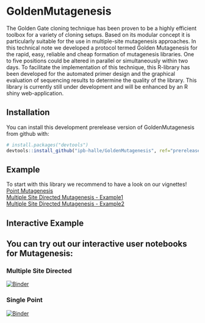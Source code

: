 
<!-- README.md is generated from README.Rmd. Please edit that file -->
GoldenMutagenesis
=================

The Golden Gate cloning technique has been proven to be a highly efficient toolbox for a variety of cloning setups. Based on its modular concept it is particularly suitable for the use in multiple-site mutagenesis approaches. In this technical note we developed a protocol termed Golden Mutagenesis for the rapid, easy, reliable and cheap formation of mutagenesis libraries. One to five positions could be altered in parallel or simultaneously within two days. To facilitate the implementation of this technique, this R-library has been developed for the automated primer design and the graphical evaluation of sequencing results to determine the quality of the library.
This library is currently still under development and will be enhanced by an R shiny web-application.

Installation
------------

You can install this development prerelease version of GoldenMutagenesis from github with:

``` r
# install.packages("devtools")
devtools::install_github("ipb-halle/GoldenMutagenesis", ref="prerelease-dev")
```

Example
-------

To start with this library we recommend to have a look on our vignettes!  
[Point Mutagenesis](https://github.com/ipb-halle/GoldenMutagenesis/blob/master/vignettes/Point_Mutagenesis.md)  
[Multiple Site Directed Mutagenesis - Example1](https://github.com/ipb-halle/GoldenMutagenesis/blob/master/vignettes/MSD.md)   
[Multiple Site Directed Mutagenesis - Example2](https://github.com/ipb-halle/GoldenMutagenesis/blob/master/vignettes/MSD2.md)

Interactive Example
-------

## You can try out our interactive user notebooks for Mutagenesis: 
### Multiple Site Directed
[![Binder](https://mybinder.org/badge.svg)](https://mybinder.org/v2/gh/ipb-halle/GoldenMutagenesis/prerelease-dev?filepath=notebooks%2FMSD_USER.ipynb)
### Single Point
[![Binder](https://mybinder.org/badge.svg)](https://mybinder.org/v2/gh/ipb-halle/GoldenMutagenesis/prerelease-dev?filepath=notebooks%2FSPM_USER.ipynb)